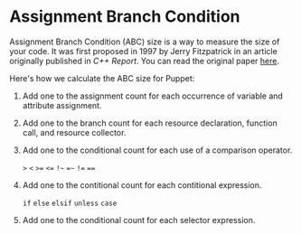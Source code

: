 # Assignment Branch Condition

Assignment Branch Condition (ABC) size is a way to measure the size of your code. It was first proposed in 1997 by Jerry Fitzpatrick in an article originally published in _C++ Report_. You can read the original paper [here](http://www.softwarerenovation.com/ABCMetric.pdf).

Here's how we calculate the ABC size for Puppet:

1. Add one to the assignment count for each occurrence of variable and attribute assignment.
2. Add one to the branch count for each resource declaration, function call, and resource collector.
3. Add one to the conditional count for each use of a comparison operator.

    `>` `<` `>=` `<=` `!~` `=~` `!=` `==`

4. Add one to the contitional count for each contitional expression.

    `if` `else` `elsif` `unless` `case`

5. Add one to the conditional count for each selector expression.
